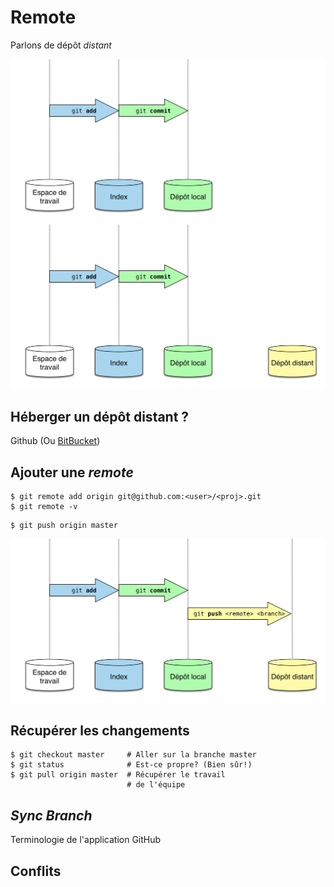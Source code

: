 # Remote

Parlons de dépôt *distant*


<img src="img/remote-0-master.png" class="as-is" />


<img src="img/remote-1-remote.png" class="as-is" />


## Héberger un dépôt distant ?
Github (Ou [BitBucket](https://bitbucket.org/))


## Ajouter une _remote_

```shell
$ git remote add origin git@github.com:<user>/<proj>.git
$ git remote -v
```


```shell
$ git push origin master
```
<img src="img/remote-2-push.png" class="as-is" />


## Récupérer les changements

```shell
$ git checkout master     # Aller sur la branche master
$ git status              # Est-ce propre? (Bien sûr!)
$ git pull origin master  # Récupérer le travail
                          # de l'équipe
```


## _Sync Branch_
Terminologie de l'application GitHub


## Conflits